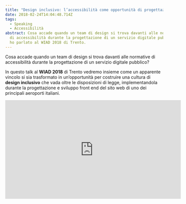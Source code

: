 ```yaml
---
title: "Design inclusivo: l’accessibilità come opportunità di progettazione."
date: 2018-02-24T14:04:48.714Z
tags:
  - Speaking
  - Accessibilità
abstract: Cosa accade quando un team di design si trova davanti alle normative
  di accessibilità durante la progettazione di un servizio digitale pubblico? Ne
  ho parlato al WIAD 2018 di Trento.
---
```

Cosa accade quando un team di design si trova davanti alle normative di accessibilità durante la progettazione di un servizio digitale pubblico? 

In questo talk al **WIAD 2018** di Trento vedremo insieme come un apparente vincolo si sia trasformato in un’opportunità per costruire una cultura di **design inclusivo** che vada oltre le disposizioni di legge, implementandola durante la progettazione e sviluppo front end del sito web di uno dei principali aeroporti italiani.

<iframe width="560" height="315" src="https://www.youtube.com/embed/qOt9TyDmidE" title="YouTube video player" frameborder="0" allow="accelerometer; autoplay; clipboard-write; encrypted-media; gyroscope; picture-in-picture" allowfullscreen></iframe>